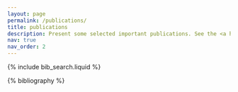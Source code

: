 ```yaml
---
layout: page
permalink: /publications/
title: publications
description: Present some selected important publications. See the <a href="https://scholar.google.com/citations?user=RDwnNsQAAAAJ" target="_blank">Google Scholar</a> for more details.
nav: true
nav_order: 2
---
```


<!-- _pages/publications.md -->

<!-- Bibsearch Feature -->

{% include bib_search.liquid %}

<div class="publications">

{% bibliography %}

</div>
